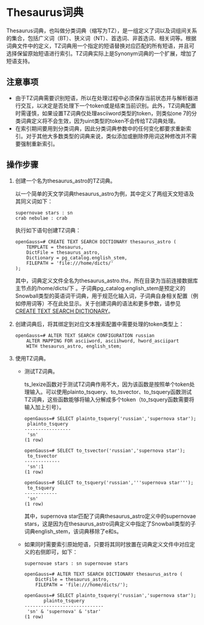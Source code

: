 # Thesaurus词典<a name="ZH-CN_TOPIC_0242370502"></a>

Thesaurus词典，也叫做分类词典（缩写为TZ），是一组定义了词以及词组间关系的集合，包括广义词（BT）、狭义词（NT）、首选词、非首选词、相关词等。根据词典文件中的定义，TZ词典用一个指定的短语替换对应匹配的所有短语，并且可选择保留原始短语进行索引。TZ词典实际上是Synonym词典的一个扩展，增加了短语支持。

## 注意事项<a name="zh-cn_topic_0237122038_section62562319454"></a>

-   由于TZ词典需要识别短语，所以在处理过程中必须保存当前状态并与解析器进行交互，以决定是否处理下一个token或是结束当前识别。此外，TZ词典配置时需谨慎，如果设置TZ词典仅处理asciiword类型的token，则类似one 7的分类词典定义将不会生效，因为uint类型的token不会传给TZ词典处理。
-   在索引期间要用到分类词典，因此分类词典参数中的任何变化都要求重新索引。对于其他大多数类型的词典来说，类似添加或删除停用词这种修改并不需要强制重新索引。

## 操作步骤<a name="zh-cn_topic_0237122038_section1031795115131"></a>

1.  创建一个名为thesaurus\_astro的TZ词典。

    以一个简单的天文学词典thesaurus\_astro为例，其中定义了两组天文短语及其同义词如下：

    ```
    supernovae stars : sn 
    crab nebulae : crab
    ```

    执行如下语句创建TZ词典：

    ```
    openGauss=# CREATE TEXT SEARCH DICTIONARY thesaurus_astro (
        TEMPLATE = thesaurus,
        DictFile = thesaurus_astro,
        Dictionary = pg_catalog.english_stem,
        FILEPATH = 'file:///home/dicts/'
    );
    ```

    其中，词典定义文件全名为thesaurus\_astro.ths，所在目录为当前连接数据库主节点的/home/dicts/下 。子词典pg\_catalog.english\_stem是预定义的Snowball类型的英语词干词典，用于规范化输入词，子词典自身相关配置（例如停用词等）不在此处显示。关于创建词典的语法和更多参数，请参见[CREATE TEXT SEARCH DICTIONARY](CREATE-TEXT-SEARCH-DICTIONARY.md)。

2.  创建词典后，将其绑定到对应文本搜索配置中需要处理的token类型上：

    ```
    openGauss=# ALTER TEXT SEARCH CONFIGURATION russian
        ALTER MAPPING FOR asciiword, asciihword, hword_asciipart
        WITH thesaurus_astro, english_stem;
    ```

3.  使用TZ词典。
    -   测试TZ词典。

        ts\_lexize函数对于测试TZ词典作用不大，因为该函数是按照单个token处理输入。可以使用plainto\_tsquery、to\_tsvector、to\_tsquery函数测试TZ词典，这些函数能够将输入分解成多个token（to\_tsquery函数需要将输入加上引号）。

        ```
        openGauss=# SELECT plainto_tsquery('russian','supernova star');
         plainto_tsquery 
        -----------------
         'sn'
        (1 row)
        
        openGauss=# SELECT to_tsvector('russian','supernova star');
         to_tsvector 
        -------------
         'sn':1
        (1 row)
        
        openGauss=# SELECT to_tsquery('russian','''supernova star''');
         to_tsquery 
        ------------
         'sn'
        (1 row)
        
        ```

        其中，supernova star匹配了词典thesaurus\_astro定义中的supernovae stars，这是因为在thesaurus\_astro词典定义中指定了Snowball类型的子词典english\_stem，该词典移除了e和s。

    -   如果同时需要索引原始短语，只要将其同时放置在词典定义文件中对应定义的右侧即可，如下：

        ```
        supernovae stars : sn supernovae stars
        
        openGauss=# ALTER TEXT SEARCH DICTIONARY thesaurus_astro (
            DictFile = thesaurus_astro,
            FILEPATH = 'file:///home/dicts/');
        
        openGauss=# SELECT plainto_tsquery('russian','supernova star');
               plainto_tsquery       
        -----------------------------
         'sn' & 'supernova' & 'star'
        (1 row)
        ```



